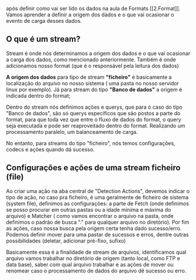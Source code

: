 
após definir como vai ser lido os dados na aula de Formats [[2.Format]]. Vamos aprender a definir a origem dos dados e o que vai ocasionar o evento de carga desses dados.
## O que é um stream?
Stream é onde nós determinamos a origem dos dados e o que vai ocasionar a carga dos dados, como mencionado anteriormente. Também é onde adicionamos nosso format (que é o responsável pela leitura dos dados)

**A origem dos dados** para tipo de stream **"ficheiro"** é basicamente a localização do arquivo no nosso sistema ( uma pasta no nosso servidor linux por exemplo).  Já para stream do tipo **"Banco de dados"**  a origem é indicada dentro do format;

 Dentro do stream nós definimos ações e querys, que para o caso do tipo "Banco de dados", são só querys específicos que são postos a parte do format, para que toda vez que entre o fluxo de dados do format, o query seja executada e pode ser reaproveitado dentro do format. Realizando um processamento paralelo, um balanceamento de carga.
 
 No entanto, para streams do tipo "ficheiro", nós temos configurações, codecs e ações quando dá sucesso.

## Configurações e ações de uma stream ficheiro (file)
Ao criar uma ação na aba central de "Detection Actions", devemos indicar o tipo de ação, no caso pra ficheiro, é uma geralmente de ficheiro de sistema (system file), definimos as configurações: a parte de Fetch (onde definimos se posso procurar em outras pastas ou a idade mínima e máxima do arquivo) e Matcher ( como vamos encontrar o arquivo na pasta, onde definimos o padrão de busca "." para qualquer arquivo no diretório). 
Por fim as ações, caso nossa busca pela origem certa tenha dado sucesso/erro. Podemos definir mover para uma pastar de sucessos e erros, dentre outras possibilidades (deletar, adicionar pré-fixo, sufixo)



Basicamente essa é a finalidade de stream de arquivos, identificamos qual arquivo vamos trabalhar no diretório de origem (tanto  local, como FTP e data base), saber com qual arquivo trabalhar e as ações de mover ou renomear caso o processamento de dados do arquivo dê sucesso ou erro.